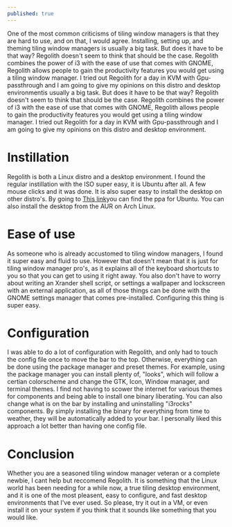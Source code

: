 ```yaml
---
published: true
---
```

One of the most common criticisms of tiling window managers is that they are hard to use, and on that, I would agree. Installing, setting up, and theming tiling window managers is usually a big task. But does it have to be that way? Regolith doesn't seem to think that should be the case. Regolith combines the power of i3 with the ease of use that comes with GNOME, Regolith allows people to gain the productivity features you would get using a tiling window manager. I tried out Regolith for a day in KVM with Gpu-passthrough and I am going to give my opinions on this distro and desktop environmentis usually a big task. But does it have to be that way? Regolith doesn't seem to think that should be the case. Regolith combines the power of i3 with the ease of use that comes with GNOME, Regolith allows people to gain the productivity features you would get using a tiling window manager. I tried out Regolith for a day in KVM with Gpu-passthrough and I am going to give my opinions on this distro and desktop environment. 

# Instillation 

Regolith is both a Linux distro and a desktop environment. I found the regular instillation with the ISO super easy, it is Ubuntu after all. A few mouse clicks and it was done. It is also super easy to install the desktop on other distro's. By going to  [This link](https://regolith-linux.org/download/)you can find the ppa for Ubuntu. You can also install the desktop from the AUR on Arch Linux. 

# Ease of use

As someone who is already accustomed to tiling window managers, I found it super easy and fluid to use. However that doesn't mean that it is just for tiling window manager pro's, as it explains all of the keyboard shortcuts to you so that you can get to using it right away. You also don't have to worry about writing an Xrander shell script, or settings a wallpaper and lockscreen with an external application, as all of those things can be done with the GNOME settings manager that comes pre-installed. Configuring this thing is super easy. 

# Configuration 

I was able to do a lot of configuration with Regolith, and only had to touch the config file once to move the bar to the top. Otherwise, everything can be done using the package manager and preset themes. For example, using the package manager you can install plenty of, "looks", which will follow a certian colorscheme and change the GTK, Icon, Window manager, and terminal themes. I find not having to scower the internet for various themes for components and being able to install one binary liberating. You can also change what is on the bar by installing and uninstalling "i3rocks" components. By simply installing the binary for everything from time to weather, they will be automatically added to your bar. I personally liked this approach a lot better than having one config file.

# Conclusion 

Whether you are a seasoned tiling window manager veteran or a complete newbie, I cant help but reccomend Regolith. It is something that the Linux world has been needing for a while now, a true tiling desktop environment, and it is one of the most pleasent, easy to configure, and fast desktop environments that I've ever used. So please, try it out in a VM, or even install it on your system if you think that it sounds like something that you would like.
